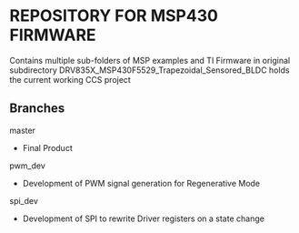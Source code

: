 # REPOSITORY FOR MSP430 FIRMWARE

Contains multiple sub-folders of MSP examples and TI Firmware in original subdirectory
DRV835X_MSP430F5529_Trapezoidal_Sensored_BLDC holds the current working CCS project


## Branches

master
- Final Product

pwm_dev
- Development of PWM signal generation for Regenerative Mode

spi_dev
- Development of SPI to rewrite Driver registers on a state change
